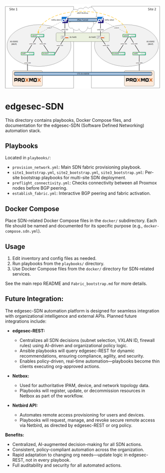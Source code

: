 <p align="right">
  <img src="../blob/images/multi-site-sdn-fabric.png" alt="Multi-site Proxmox SDN Architecture" width="600" />
</p>

# edgesec-SDN

This directory contains playbooks, Docker Compose files, and documentation for the edgesec-SDN (Software Defined Networking) automation stack.

## Playbooks

Located in `playbooks/`:
- `provision_network.yml`: Main SDN fabric provisioning playbook.
- `site1_bootstrap.yml`, `site2_bootstrap.yml`, `site3_bootstrap.yml`: Per-site bootstrap playbooks for multi-site SDN deployment.
- `preflight_connectivity.yml`: Checks connectivity between all Proxmox nodes before BGP peering.
- `establish_fabric.yml`: Interactive BGP peering and fabric activation.

## Docker Compose

Place SDN-related Docker Compose files in the `docker/` subdirectory. Each file should be named and documented for its specific purpose (e.g., `docker-compose.sdn.yml`).

## Usage

1. Edit inventory and config files as needed.
2. Run playbooks from the `playbooks/` directory.
3. Use Docker Compose files from the `docker/` directory for SDN-related services.

See the main repo README and `Fabric_bootstrap.md` for more details.

## Future Integration:

The edgesec-SDN automation platform is designed for seamless integration with organizational intelligence and external APIs. Planned future integrations include:

- **edgesec-REST:**
  - Centralizes all SDN decisions (subnet selection, VXLAN ID, firewall rules) using AI-driven and organizational policy logic.
  - Ansible playbooks will query edgesec-REST for dynamic recommendations, ensuring compliance, agility, and security.
  - Enables policy-driven, real-time automation—playbooks become thin clients executing org-approved actions.

- **Netbox:**
  - Used for authoritative IPAM, device, and network topology data.
  - Playbooks will register, update, or decommission resources in Netbox as part of the workflow.

- **Netbird API:**
  - Automates remote access provisioning for users and devices.
  - Playbooks will request, manage, and revoke secure remote access via Netbird, as directed by edgesec-REST or org policy.

**Benefits:**
- Centralized, AI-augmented decision-making for all SDN actions.
- Consistent, policy-compliant automation across the organization.
- Rapid adaptation to changing org needs—update logic in edgesec-REST, not in every playbook.
- Full auditability and security for all automated actions.
